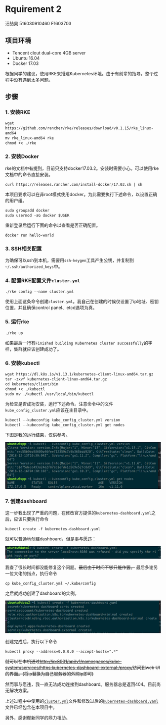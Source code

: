 # Rquirement 2

汪喆昊 516030910460 F1603703

## 项目环境

- Tencent clout dual-core 4GB server
- Ubuntu 16.04
- Docker 17.03

根据同学的建议，使用RKE来搭建Kubernetes环境。由于有前辈的指导，整个过程中没有遇到太多问题。

## 步骤

### 1. 安装RKE

    wget https://github.com/rancher/rke/releases/download/v0.1.15/rke_linux-amd64
    mv rke_linux-amd64 rke
    chmod +x ./rke

### 2. 安装Docker

rke的文档中有提到，目前只支持docker17.03.2。安装时需要小心。可以使用rke文档中的命令直接安装。

    curl https://releases.rancher.com/install-docker/17.03.sh | sh

本项目要求可以在非root模式使用docker。为此需要执行下述命令，以设置正确的用户组。

    sudo groupadd docker
    sudo usermod -aG docker $USER

重新登录后运行下面的命令以查看是否正确配置。

    docker run hello-world

### 3. SSH相关配置

为确保可以ssh到本机，需要用`ssh-keygen`工具产生公钥，并复制到`~/.ssh/authorized_keys`中。

### 4. 配置RKE配置文件`cluster.yml`

    ./rke config --name cluster.yml

使用上面这条命令创建`cluster.yml`。我自己在创建的时候仅设置了ip地址、密钥位置，并且确保control panel、etcd选项为真。

### 5. 运行rke

    ./rke up

如果最后一行有`Finished building Kubernetes cluster successfully`的字样，集群就应该创建成功了。

### 6. 安装kubectl

    wget https://dl.k8s.io/v1.13.1/kubernetes-client-linux-amd64.tar.gz
    tar -zxvf kubernetes-client-linux-amd64.tar.gz
    cd kubernetes/client/bin
    chmod +x ./kubectl
    sudo mv ./kubectl /usr/local/bin/kubectl

为检查是否成功安装，运行下述命令。注意命令中的文件`kube_config_cluster.yml`应该在主目录中。

    kubectl --kubeconfig kube_config_cluster.yml version
    kubectl --kubeconfig kube_config_cluster.yml get nodes

下图是我的运行结果，仅供参考。

![kubectl安装检查](./images/00.png)

### 7. 创建dashboard

这一步我出现了严重的问题，在修改官方提供的`kubernetes-dashboard.yaml`之后，应该只要执行命令

    kubectl create -f kubernetes-dashboard.yaml

就可以普通地创建dashboard，但是事与愿违：

![dashboard实例化错误](./images/01.png)

我查了很长时间都没能修复这个问题。~~最后由于时间不够只能作罢。~~
最后多谢另一位大佬的指点，执行命令

    cp kube_config_cluster.yml ~/.kube/config

之后就成功创建了dashboard的实例。

![dashboard创建成功](./images/02.png)

创建完成后，执行以下命令

    kubectl proxy --address=0.0.0.0 --accept-hosts=".*"

~~就可以在本机通过[http://ip:8001/api/v1/namespaces/kube-system/services/https:kubernetes-dashboard-external:/proxy/](http://ip:8001/api/v1/namespaces/kube-system/services/https:kubernetes-dashboard-external:/proxy/)访问到web UI的界面。(将ip替换为自己服务器的外网ip即可)~~

然而事与愿违，我一直无法成功连接到dashboard。服务器总是返回404。目前尚无解决方案。

上述过程中中使用的[`cluster.yml`](./cluster.yml)文件和修改过后的[`kubernetes-dashboard.yaml`](./kubernetes-dashboard.yaml)文件已经包含在本项目中。

另外，感谢鄢新同学的鼎力相助。